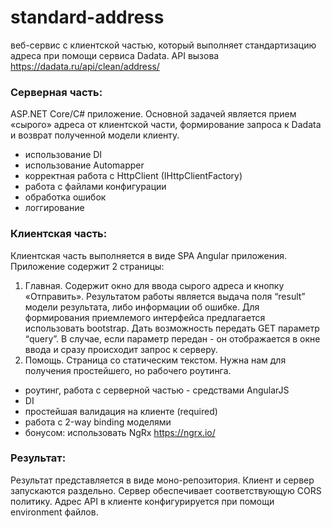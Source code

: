 # standard-address

веб-сервис с клиентской частью, который выполняет стандартизацию адреса при помощи сервиса Dadata. API вызова https://dadata.ru/api/clean/address/

### Серверная часть:
ASP.NET Core/C# приложение.
Основной задачей является прием «сырого» адреса от клиентской части, формирование запроса к Dadata и возврат полученной модели клиенту.

- использование DI
- использование Automapper
- корректная работа с HttpClient (IHttpClientFactory)
- работа с файлами конфигурации
- обработка ошибок
- логгирование

### Клиентская часть:
Клиентская часть выполняется в виде SPA Angular приложения.
Приложение содержит 2 страницы:
1. Главная. Содержит окно для ввода сырого адреса и кнопку «Отправить». Результатом работы является выдача поля “result” модели результата, либо информации об ошибке. Для формирования приемлемого интерфейса предлагается использовать bootstrap. Дать возможность передать GET параметр “query”. В случае, если параметр передан - он отображается в окне ввода и сразу происходит запрос к серверу.
2. Помощь. Страница со статическим текстом. Нужна нам для получения простейшего, но рабочего роутинга.

- роутинг, работа с серверной частью - средствами AngularJS
- DI
- простейшая валидация на клиенте (required)
- работа с 2-way binding моделями
- бонусом: использовать NgRx https://ngrx.io/


### Результат:
Результат представляется в виде моно-репозитория. Клиент и сервер запускаются раздельно. Сервер обеспечивает соответствующую CORS политику. Адрес API в клиенте конфигурируется при помощи environment файлов.




